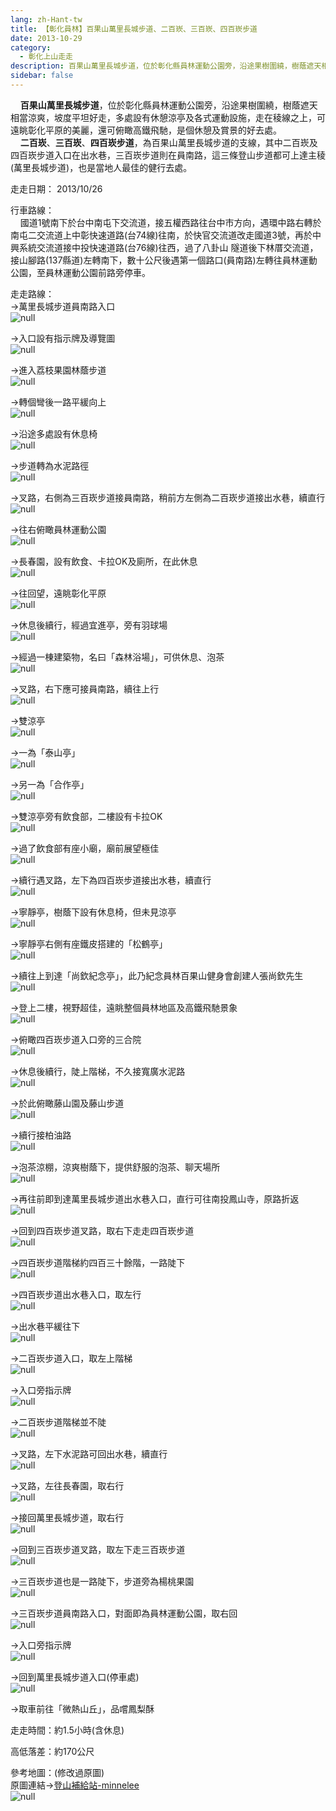 ```yaml
---
lang: zh-Hant-tw
title: 【彰化員林】百果山萬里長城步道、二百崁、三百崁、四百崁步道
date: 2013-10-29
category: 
  - 彰化上山走走
description: 百果山萬里長城步道，位於彰化縣員林運動公園旁，沿途果樹圍繞，樹蔭遮天相當涼爽，坡度平坦好走，多處設有休憩涼亭及各式運動設施，走在稜線之上，可遠眺彰化平原的美麗，還可俯瞰高鐵飛馳，是個休憩及賞景的好去處。 二百崁、三百崁、四百崁步道，為百果山萬里長城步道的支線，其中二百崁及四百崁步道入口在出水巷，三百崁步道則在員南路，這三條登山步道都可上達主稜(萬里長城步道)，也是當地人最佳的健行去處。
sidebar: false
---
```


    **百果山萬里長城步道**，位於彰化縣員林運動公園旁，沿途果樹圍繞，樹蔭遮天相當涼爽，坡度平坦好走，多處設有休憩涼亭及各式運動設施，走在稜線之上，可遠眺彰化平原的美麗，還可俯瞰高鐵飛馳，是個休憩及賞景的好去處。  
    **二百崁**、**三百崁**、**四百崁步道**，為百果山萬里長城步道的支線，其中二百崁及四百崁步道入口在出水巷，三百崁步道則在員南路，這三條登山步道都可上達主稜(萬里長城步道)，也是當地人最佳的健行去處。

走走日期： 2013/10/26

行車路線：  
    國道1號南下於台中南屯下交流道，接五權西路往台中市方向，遇環中路右轉於南屯二交流道上中彰快速道路(台74線)往南，於快官交流道改走國道3號，再於中興系統交流道接中投快速道路(台76線)往西，過了八卦山 隧道後下林厝交流道，接山腳路(137縣道)左轉南下，數十公尺後遇第一個路口(員南路)左轉往員林運動公園，至員林運動公園前路旁停車。

走走路線：  
→萬里長城步道員南路入口  
![null](image/702915129_l.jpg)

→入口設有指示牌及導覽圖  
![null](image/702923590_l.jpg)

→進入荔枝果園林蔭步道  
![null](image/702932293_l.jpg)

→轉個彎後一路平緩向上  
![null](image/702934828_l.jpg)

→沿途多處設有休息椅  
![null](image/702937635_l.jpg)

→步道轉為水泥路徑  
![null](image/702942137_l.jpg)

→叉路，右側為三百崁步道接員南路，稍前方左側為二百崁步道接出水巷，續直行  
![null](image/702944888_l.jpg)

→往右俯瞰員林運動公園  
![null](image/702948719_l.jpg)

→長春園，設有飲食、卡拉OK及廁所，在此休息  
![null](image/702960194_l.jpg)

→往回望，遠眺彰化平原  
![null](image/702963473_l.jpg)

→休息後續行，經過宜進亭，旁有羽球場  
![null](image/702966280_l.jpg)

→經過一棟建築物，名曰「森林浴場」，可供休息、泡茶  
![null](image/702969287_l.jpg)

→叉路，右下應可接員南路，續往上行  
![null](image/702975749_l.jpg)

→雙涼亭  
![null](image/702983463_l.jpg)

→一為「泰山亭」  
![null](image/702987366_l.jpg)

→另一為「合作亭」  
![null](image/702997801_l.jpg)

→雙涼亭旁有飲食部，二樓設有卡拉OK  
![null](image/703005835_l.jpg)

→過了飲食部有座小廟，廟前展望極佳  
![null](image/703009763_l.jpg)

→續行遇叉路，左下為四百崁步道接出水巷，續直行  
![null](image/703011673_l.jpg)

→寧靜亭，樹蔭下設有休息椅，但未見涼亭  
![null](image/703016244_l.jpg)

→寧靜亭右側有座鐵皮搭建的「松鶴亭」  
![null](image/703022677_l.jpg)

→續往上到達「尚欽紀念亭」，此乃紀念員林百果山健身會創建人張尚欽先生  
![null](image/703025731_l.jpg)

→登上二樓，視野超佳，遠眺整個員林地區及高鐵飛馳景象  
![null](image/703030223_l.jpg)

→俯瞰四百崁步道入口旁的三合院  
![null](image/703032915_l.jpg)

→休息後續行，陡上階梯，不久接寬廣水泥路  
![null](image/703038646_l.jpg)

→於此俯瞰藤山園及藤山步道  
![null](image/703042788_l.jpg)

→續行接柏油路  
![null](image/703046104_l.jpg)

→泡茶涼棚，涼爽樹蔭下，提供舒服的泡茶、聊天場所  
![null](image/703050102_l.jpg)

→再往前即到達萬里長城步道出水巷入口，直行可往南投鳳山寺，原路折返  
![null](image/703054772_l.jpg)

→回到四百崁步道叉路，取右下走走四百崁步道  
![null](image/703062851_l.jpg)

→四百崁步道階梯約四百三十餘階，一路陡下  
![null](image/703069331_l.jpg)

→四百崁步道出水巷入口，取左行  
![null](image/703073293_l.jpg)

→出水巷平緩往下  
![null](image/703078006_l.jpg)

→二百崁步道入口，取左上階梯  
![null](image/703081743_l.jpg)

→入口旁指示牌  
![null](image/703086247_l.jpg)

→二百崁步道階梯並不陡  
![null](image/703093594_l.jpg)

→叉路，左下水泥路可回出水巷，續直行  
![null](image/703099382_l.jpg)

→叉路，左往長春園，取右行  
![null](image/703106960_l.jpg)

→接回萬里長城步道，取右行  
![null](image/703111964_l.jpg)

→回到三百崁步道叉路，取左下走三百崁步道  
![null](image/703114375_l.jpg)

→三百崁步道也是一路陡下，步道旁為楊桃果園  
![null](image/703119825_l.jpg)

→三百崁步道員南路入口，對面即為員林運動公園，取右回  
![null](image/703125515_l.jpg)

→入口旁指示牌  
![null](image/703130621_l.jpg)

→回到萬里長城步道入口(停車處)  
![null](image/703138147_l.jpg)

→取車前往「微熱山丘」，品嚐鳳梨酥

走走時間：約1.5小時(含休息)

高低落差：約170公尺

參考地圖：(修改過原圖)  
原圖連結→[登山補給站-minnelee](http://www.keepon.com.tw/DiscussLoad.aspx?code=314B5CF9AEC3A19113F6CAA6F539A66299546E8C88F1009A)  
![null](image/703143784_l.jpg)